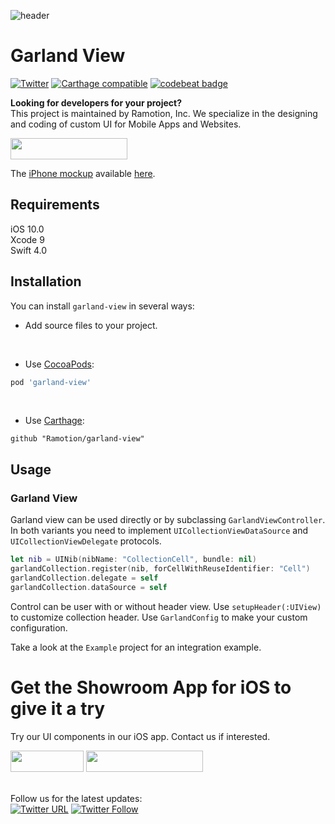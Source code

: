 ![header](./header.png)
<!--- ![preview](./preview.gif) --->

# Garland View
[![Twitter](https://img.shields.io/badge/Twitter-@Ramotion-blue.svg?style=flat)](http://twitter.com/Ramotion)
[![Carthage compatible](https://img.shields.io/badge/Carthage-compatible-4BC51D.svg?style=flat)](https://github.com/Ramotion/garland-view)
[![codebeat badge](https://codebeat.co/badges/6f67da5d-c416-4bac-9fb7-c2dc938feedc)](https://codebeat.co/projects/github-com-ramotion-garland-view)


**Looking for developers for your project?**<br>
This project is maintained by Ramotion, Inc. We specialize in the designing and coding of custom UI for Mobile Apps and Websites.

<a href="https://ramotion.com/?utm_source=gthb&utm_medium=special&utm_campaign=garland-view-contact-us/#Get_in_Touch">
<img src="https://github.com/ramotion/gliding-collection/raw/master/contact_our_team@2x.png" width="187" height="34"></a> <br>

The [iPhone mockup](https://store.ramotion.com?utm_source=gthb&utm_medium=special&utm_campaign=garland-view) available [here](https://store.ramotion.com?utm_source=gthb&utm_medium=special&utm_campaign=garland-view).

## Requirements

iOS 10.0  
Xcode 9    
Swift 4.0

## Installation
You can install `garland-view` in several ways:

- Add source files to your project.

<br>

- Use [CocoaPods](https://cocoapods.org):
``` ruby
pod 'garland-view'
```

<br>

- Use [Carthage](https://github.com/Carthage/Carthage):
```
github "Ramotion/garland-view"
```

## Usage

### Garland View

Garland view can be used directly or by subclassing `GarlandViewController`. In both variants you need to implement `UICollectionViewDataSource` and `UICollectionViewDelegate` protocols.

```swift
let nib = UINib(nibName: "CollectionCell", bundle: nil)
garlandCollection.register(nib, forCellWithReuseIdentifier: "Cell")
garlandCollection.delegate = self
garlandCollection.dataSource = self
```

Control can be user with or without header view. Use `setupHeader(:UIView)` to customize collection header.
Use `GarlandConfig` to make your custom configuration.

Take a look at the `Example` project for an integration example.

# Get the Showroom App for iOS to give it a try
Try our UI components in our iOS app. Contact us if interested.

<a href="https://itunes.apple.com/app/apple-store/id1182360240?pt=550053&ct=fluid-slider&mt=8" >
<img src="https://github.com/ramotion/gliding-collection/raw/master/app_store@2x.png" width="117" height="34"></a>
<a href="https://ramotion.com/?utm_source=gthb&utm_medium=special&utm_campaign=fluid-slider/#Get_in_Touch">
<img src="https://github.com/ramotion/gliding-collection/raw/master/contact_our_team@2x.png" width="187" height="34"></a>
<br>
<br>

Follow us for the latest updates:<br>
[![Twitter URL](https://img.shields.io/twitter/url/http/shields.io.svg?style=social)](https://twitter.com/intent/tweet?text=https://github.com/ramotion/fluid-slider)
[![Twitter Follow](https://img.shields.io/twitter/follow/ramotion.svg?style=social)](https://twitter.com/ramotion)
